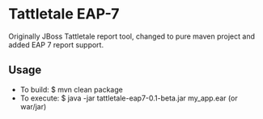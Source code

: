 Tattletale EAP-7
====================
Originally JBoss Tattletale report tool, changed to pure maven project and added EAP 7 report support.

Usage
------------
* To build:  $ mvn clean package
* To execute:  $ java -jar tattletale-eap7-0.1-beta.jar my_app.ear   (or war/jar)

